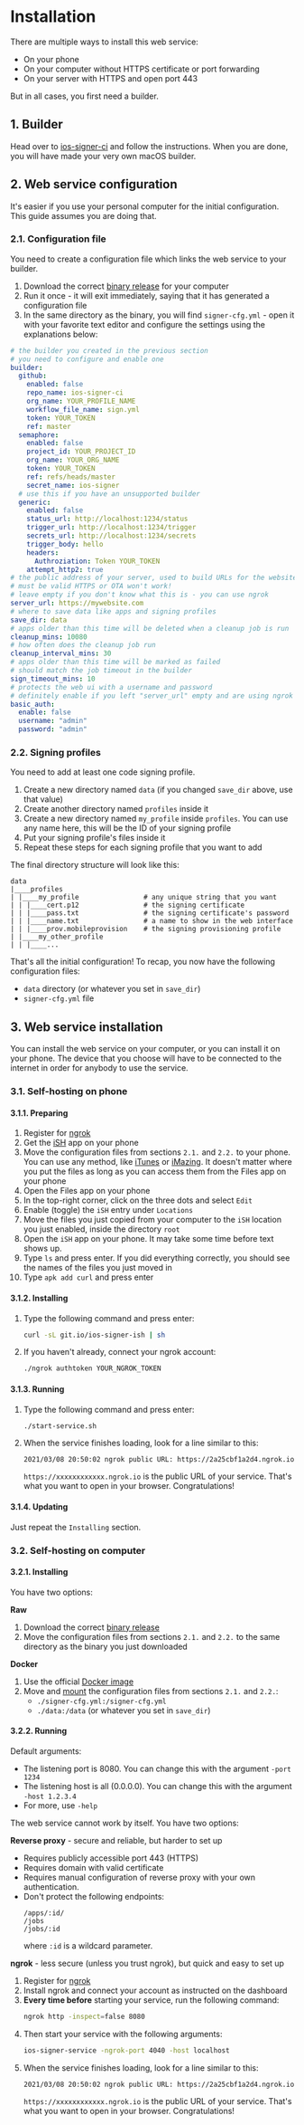 # Installation

There are multiple ways to install this web service:

- On your phone
- On your computer without HTTPS certificate or port forwarding
- On your server with HTTPS and open port 443

But in all cases, you first need a builder.

## 1. Builder

Head over to [ios-signer-ci](https://github.com/SignTools/ios-signer-ci) and follow the instructions. When you are done, you will have made your very own macOS builder.

## 2. Web service configuration

It's easier if you use your personal computer for the initial configuration. This guide assumes you are doing that.

### 2.1. Configuration file

You need to create a configuration file which links the web service to your builder.

1. Download the correct [binary release](https://github.com/SignTools/ios-signer-service/releases) for your computer
2. Run it once - it will exit immediately, saying that it has generated a configuration file
3. In the same directory as the binary, you will find `signer-cfg.yml` - open it with your favorite text editor and configure the settings using the explanations below:

```yml
# the builder you created in the previous section
# you need to configure and enable one
builder:
  github:
    enabled: false
    repo_name: ios-signer-ci
    org_name: YOUR_PROFILE_NAME
    workflow_file_name: sign.yml
    token: YOUR_TOKEN
    ref: master
  semaphore:
    enabled: false
    project_id: YOUR_PROJECT_ID
    org_name: YOUR_ORG_NAME
    token: YOUR_TOKEN
    ref: refs/heads/master
    secret_name: ios-signer
  # use this if you have an unsupported builder
  generic:
    enabled: false
    status_url: http://localhost:1234/status
    trigger_url: http://localhost:1234/trigger
    secrets_url: http://localhost:1234/secrets
    trigger_body: hello
    headers:
      Authroziation: Token YOUR_TOKEN
    attempt_http2: true
# the public address of your server, used to build URLs for the website and builder
# must be valid HTTPS or OTA won't work!
# leave empty if you don't know what this is - you can use ngrok
server_url: https://mywebsite.com
# where to save data like apps and signing profiles
save_dir: data
# apps older than this time will be deleted when a cleanup job is run
cleanup_mins: 10080
# how often does the cleanup job run
cleanup_interval_mins: 30
# apps older than this time will be marked as failed
# should match the job timeout in the builder
sign_timeout_mins: 10
# protects the web ui with a username and password
# definitely enable if you left "server_url" empty and are using ngrok
basic_auth:
  enable: false
  username: "admin"
  password: "admin"
```

### 2.2. Signing profiles

You need to add at least one code signing profile.

1. Create a new directory named `data` (if you changed `save_dir` above, use that value)
2. Create another directory named `profiles` inside it
3. Create a new directory named `my_profile` inside `profiles`. You can use any name here, this will be the ID of your signing profile
4. Put your signing profile's files inside it
5. Repeat these steps for each signing profile that you want to add

The final directory structure will look like this:

```
data
|____profiles
| |____my_profile                # any unique string that you want
| | |____cert.p12                # the signing certificate
| | |____pass.txt                # the signing certificate's password
| | |____name.txt                # a name to show in the web interface
| | |____prov.mobileprovision    # the signing provisioning profile
| |____my_other_profile
| | |____...
```

That's all the initial configuration! To recap, you now have the following configuration files:

- `data` directory (or whatever you set in `save_dir`)
- `signer-cfg.yml` file

## 3. Web service installation

You can install the web service on your computer, or you can install it on your phone. The device that you choose will have to be connected to the internet in order for anybody to use the service.

### 3.1. Self-hosting on phone

#### 3.1.1. Preparing

1. Register for [ngrok](https://ngrok.com/)
2. Get the [iSH](https://ish.app/) app on your phone
3. Move the configuration files from sections `2.1.` and `2.2.` to your phone. You can use any method, like [iTunes](https://www.apple.com/us/itunes/) or [iMazing](https://imazing.com/). It doesn't matter where you put the files as long as you can access them from the Files app on your phone
4. Open the Files app on your phone
5. In the top-right corner, click on the three dots and select `Edit`
6. Enable (toggle) the `iSH` entry under `Locations`
7. Move the files you just copied from your computer to the `iSH` location you just enabled, inside the directory `root`
8. Open the `iSH` app on your phone. It may take some time before text shows up.
9. Type `ls` and press enter. If you did everything correctly, you should see the names of the files you just moved in
10. Type `apk add curl` and press enter

#### 3.1.2. Installing

1. Type the following command and press enter:
   ```bash
   curl -sL git.io/ios-signer-ish | sh
   ```
2. If you haven't already, connect your ngrok account:
   ```bash
   ./ngrok authtoken YOUR_NGROK_TOKEN
   ```

#### 3.1.3. Running

1. Type the following command and press enter:
   ```bash
   ./start-service.sh
   ```
2. When the service finishes loading, look for a line similar to this:
   ```log
   2021/03/08 20:50:02 ngrok public URL: https://2a25cbf1a2d4.ngrok.io
   ```
   `https://xxxxxxxxxxxx.ngrok.io` is the public URL of your service. That's what you want to open in your browser. Congratulations!

#### 3.1.4. Updating

Just repeat the `Installing` section.

### 3.2. Self-hosting on computer

#### 3.2.1. Installing

You have two options:

**Raw**

1. Download the correct [binary release](https://github.com/SignTools/ios-signer-service/releases)
2. Move the configuration files from sections `2.1.` and `2.2.` to the same directory as the binary you just downloaded

**Docker**

1. Use the official [Docker image](https://hub.docker.com/r/signtools/ios-signer-service)
2. Move and [mount](https://docs.docker.com/storage/volumes/) the configuration files from sections `2.1.` and `2.2.`:
   - `./signer-cfg.yml:/signer-cfg.yml`
   - `./data:/data` (or whatever you set in `save_dir`)

#### 3.2.2. Running

Default arguments:

- The listening port is 8080. You can change this with the argument `-port 1234`
- The listening host is all (0.0.0.0). You can change this with the argument `-host 1.2.3.4`
- For more, use `-help`

The web service cannot work by itself. You have two options:

**Reverse proxy** - secure and reliable, but harder to set up

- Requires publicly accessible port 443 (HTTPS)
- Requires domain with valid certificate
- Requires manual configuration of reverse proxy with your own authentication.
- Don't protect the following endpoints:
  ```
  /apps/:id/
  /jobs
  /jobs/:id
  ```
  where `:id` is a wildcard parameter.

**ngrok** - less secure (unless you trust ngrok), but quick and easy to set up

1. Register for [ngrok](https://ngrok.com/)
2. Install ngrok and connect your account as instructed on the dashboard
3. **Every time before** starting your service, run the following command:
   ```bash
   ngrok http -inspect=false 8080
   ```
4. Then start your service with the following arguments:
   ```bash
   ios-signer-service -ngrok-port 4040 -host localhost
   ```
5. When the service finishes loading, look for a line similar to this:
   ```log
   2021/03/08 20:50:02 ngrok public URL: https://2a25cbf1a2d4.ngrok.io
   ```
   `https://xxxxxxxxxxxx.ngrok.io` is the public URL of your service. That's what you want to open in your browser. Congratulations!

